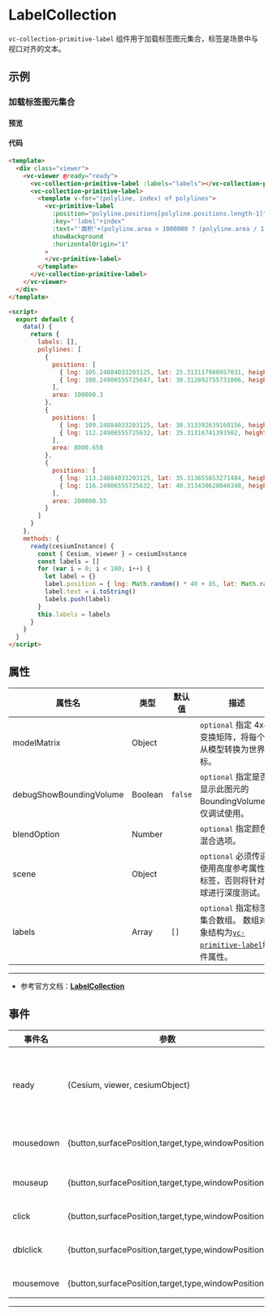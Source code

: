 # LabelCollection

`vc-collection-primitive-label` 组件用于加载标签图元集合，标签是场景中与视口对齐的文本。

## 示例

### 加载标签图元集合

#### 预览

<doc-preview>
  <template>
    <div class="viewer">
      <vc-viewer @ready="ready">
        <vc-collection-primitive-label :labels="labels"></vc-collection-primitive-label>
        <vc-collection-primitive-label>
          <template v-for="(polyline, index) of polylines">
            <vc-primitive-label
              :position="polyline.positions[polyline.positions.length-1]"
              :key="'label'+index"
              :text="'面积'+(polyline.area > 1000000 ? (polyline.area / 1000000).toFixed(2) + 'km²' : polyline.area.toFixed(2) + '㎡')"
              showBackground
              :horizontalOrigin="1"
            >
            </vc-primitive-label>
          </template>
        </vc-collection-primitive-label>
      </vc-viewer>
    </div>
  </template>

  <script>
    export default {
      data() {
        return {
          labels: [],
          polylines: [
            {
              positions: [
                { lng: 105.24884033203125, lat: 25.313117980957031, height: 1183.3186645507812 },
                { lng: 108.24906555725647, lat: 30.312892755731806, height: 1183.3186645507812 }
              ],
              area: 100000.3
            },
            {
              positions: [
                { lng: 109.24884033203125, lat: 30.313392639160156, height: 1183.804443359375 },
                { lng: 112.24906555725632, lat: 35.31316741393502, height: 1183.6849884241819 }
              ],
              area: 8000.658
            },
            {
              positions: [
                { lng: 113.24884033203125, lat: 35.313655853271484, height: 1184.2783203125 },
                { lng: 116.24906555725632, lat: 40.313430628046348, height: 1184.1093236654997 }
              ],
              area: 200000.55
            }
          ]
        }
      },
      methods: {
        ready(cesiumInstance) {
          const { Cesium, viewer } = cesiumInstance
          const labels = []
          for (var i = 0; i < 100; i++) {
            let label = {}
            label.position = { lng: Math.random() * 40 + 85, lat: Math.random() * 30 + 21 }
            label.text = i.toString()
            labels.push(label)
          }
          this.labels = labels
        }
      }
    }
  </script>
</doc-preview>

#### 代码

```html
<template>
  <div class="viewer">
    <vc-viewer @ready="ready">
      <vc-collection-primitive-label :labels="labels"></vc-collection-primitive-label>
      <vc-collection-primitive-label>
        <template v-for="(polyline, index) of polylines">
          <vc-primitive-label
            :position="polyline.positions[polyline.positions.length-1]"
            :key="'label'+index"
            :text="'面积'+(polyline.area > 1000000 ? (polyline.area / 1000000).toFixed(2) + 'km²' : polyline.area.toFixed(2) + '㎡')"
            showBackground
            :horizontalOrigin="1"
          >
          </vc-primitive-label>
        </template>
      </vc-collection-primitive-label>
    </vc-viewer>
  </div>
</template>

<script>
  export default {
    data() {
      return {
        labels: [],
        polylines: [
          {
            positions: [
              { lng: 105.24884033203125, lat: 25.313117980957031, height: 1183.3186645507812 },
              { lng: 108.24906555725647, lat: 30.312892755731806, height: 1183.3186645507812 }
            ],
            area: 100000.3
          },
          {
            positions: [
              { lng: 109.24884033203125, lat: 30.313392639160156, height: 1183.804443359375 },
              { lng: 112.24906555725632, lat: 35.31316741393502, height: 1183.6849884241819 }
            ],
            area: 8000.658
          },
          {
            positions: [
              { lng: 113.24884033203125, lat: 35.313655853271484, height: 1184.2783203125 },
              { lng: 116.24906555725632, lat: 40.313430628046348, height: 1184.1093236654997 }
            ],
            area: 200000.55
          }
        ]
      }
    },
    methods: {
      ready(cesiumInstance) {
        const { Cesium, viewer } = cesiumInstance
        const labels = []
        for (var i = 0; i < 100; i++) {
          let label = {}
          label.position = { lng: Math.random() * 40 + 85, lat: Math.random() * 30 + 21 }
          label.text = i.toString()
          labels.push(label)
        }
        this.labels = labels
      }
    }
  }
</script>
```

## 属性

<!-- prettier-ignore -->
| 属性名                  | 类型    | 默认值  | 描述                                                          |
| ----------------------- | ------- | ------- | ------------------------------------------------------------- |
| modelMatrix             | Object  |         | `optional` 指定 4x4 变换矩阵，将每个点从模型转换为世界坐标。  |
| debugShowBoundingVolume | Boolean | `false` | `optional` 指定是否显示此图元的 BoundingVolume， 仅调试使用。 |
| blendOption             | Number  |         | `optional` 指定颜色混合选项。                                 |
| scene                   | Object  |         | `optional` 必须传递使用高度参考属性的标签，否则将针对地球进行深度测试。 |
| labels                  | Array   | `[]`    | `optional` 指定标签集合数组。 数组对象结构为[`vc-primitive-label`](./#/zh/primitive/vc-primitive-label)组件属性。 |

---

- 参考官方文档：**[LabelCollection](https://cesium.com/docs/cesiumjs-ref-doc/LabelCollection.html)**

## 事件

| 事件名    | 参数                                                | 描述                                                                             |
| --------- | --------------------------------------------------- | -------------------------------------------------------------------------------- |
| ready     | {Cesium, viewer, cesiumObject}                      | 该组件渲染完毕时触发，返回 Cesium 类, viewer 实例，以及当前组件的 cesiumObject。 |
| mousedown | {button,surfacePosition,target,type,windowPosition} | 鼠标在该图元集合上按下时触发。                                                   |
| mouseup   | {button,surfacePosition,target,type,windowPosition} | 鼠标在该图元集合上弹起时触发。                                                   |
| click     | {button,surfacePosition,target,type,windowPosition} | 鼠标单击该图元集合时触发。                                                       |
| dblclick  | {button,surfacePosition,target,type,windowPosition} | 鼠标左键双击该图元集合时触发。                                                   |
| mousemove | {button,surfacePosition,target,type,windowPosition} | 鼠标移动到该图元集合时触发。                                                     |

---
